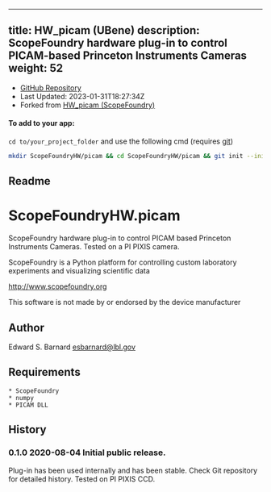 
---
title: HW_picam (UBene)
description: ScopeFoundry hardware plug-in to control PICAM-based Princeton Instruments Cameras
weight: 52
---
- [GitHub Repository](https://github.com/UBene/HW_picam)
- Last Updated: 2023-01-31T18:27:34Z
- Forked from [HW_picam (ScopeFoundry)](/docs/300_reference/hw-components/HW_picam-ScopeFoundry)

#### To add to your app:

`cd to/your_project_folder` and use the following cmd (requires [git](/docs/100_development/20_git/))

```bash
mkdir ScopeFoundryHW/picam && cd ScopeFoundryHW/picam && git init --initial-branch=master && git remote add upstream_UBene https://github.com/UBene/HW_picam && git pull upstream_UBene master && cd ../..
```

## Readme
ScopeFoundryHW.picam
===================================

ScopeFoundry hardware plug-in to control PICAM based Princeton Instruments
Cameras. Tested on a PI PIXIS camera.

ScopeFoundry is a Python platform for controlling custom laboratory 
experiments and visualizing scientific data

<http://www.scopefoundry.org>

This software is not made by or endorsed by the device manufacturer


Author
----------

Edward S. Barnard <esbarnard@lbl.gov>


Requirements
------------

	* ScopeFoundry
	* numpy
	* PICAM DLL
	
	
History
--------

### 0.1.0	2020-08-04	Initial public release.

Plug-in has been used internally and has been stable.
Check Git repository for detailed history. Tested on PI PIXIS CCD.


